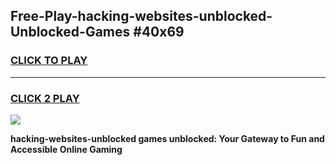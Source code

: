 
## Free-Play-hacking-websites-unblocked-Unblocked-Games #40x69
<h3>
<a href="https://news.freeplayer.one?title=hacking-websites-unblocked&ref=8M">CLICK TO PLAY</a></h3>
<hr>

<h3>
<a href="https://news.freeplayer.one?title=hacking-websites-unblocked&ref=8M">CLICK 2 PLAY</a>
  
</h3>

<a href="https://news.freeplayer.one?title=hacking-websites-unblocked&ref=8M"><img src="https://clearcache.store/games.png"></a>


**hacking-websites-unblocked games unblocked: Your Gateway to Fun and Accessible Online Gaming**
